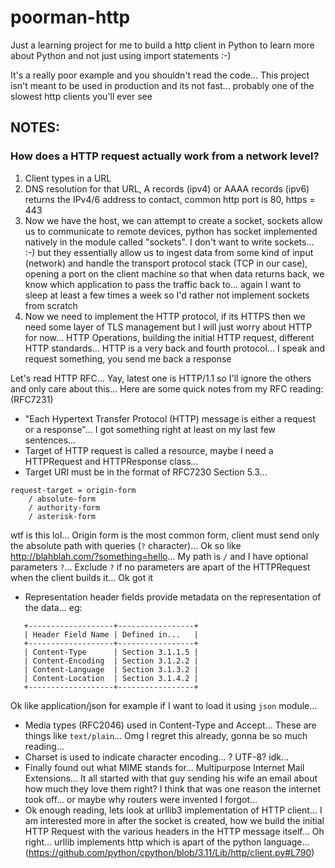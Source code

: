 # poorman-http
Just a learning project for me to build a http client in Python to learn more about Python and not just using import statements :-)

It's a really poor example and you shouldn't read the code... This project isn't meant to be used in production and its not fast... probably one of the slowest http clients you'll ever see

## NOTES:

### How does a HTTP request actually work from a network level?

1. Client types in a URL
2. DNS resolution for that URL, A records (ipv4) or AAAA records (ipv6) returns the IPv4/6 address to contact, common http port is 80, https = 443
3. Now we have the host, we can attempt to create a socket, sockets allow us to communicate to remote devices, python has socket implemented natively in the module called "sockets". I don't want to write sockets... :-) but they essentially allow us to ingest data from some kind of input (network) and handle the transport protocol stack (TCP in our case), opening a port on the client machine so that when data returns back, we know which application to pass the traffic back to... again I want to sleep at least a few times a week so I'd rather not implement sockets from scratch
4. Now we need to implement the HTTP protocol, if its HTTPS then we need some layer of TLS management but I will just worry about HTTP for now... HTTP Operations, building the initial HTTP request, different HTTP standards... HTTP is a very back and fourth protocol... I speak and request something, you send me back a response

Let's read HTTP RFC... Yay, latest one is HTTP/1.1 so I'll ignore the others and only care about this... Here are some quick notes from my RFC reading: (RFC7231)

- "Each Hypertext Transfer Protocol (HTTP) message is either a request or a response"... I got something right at least on my last few sentences...
- Target of HTTP request is called a resource, maybe I need a HTTPRequest and HTTPResponse class...
- Target URI must be in the format of RFC7230 Section 5.3...
```
request-target = origin-form
    / absolute-form
    / authority-form
    / asterisk-form
```
wtf is this lol... Origin form is the most common form, client must send only the absolute path  with queries (`?` character)... Ok so like http://blahblah.com/?something=hello... My path is `/` and I have optional parameters `?`... Exclude `?` if no parameters are apart of the HTTPRequest when the client builds it... Ok got it

- Representation header fields provide metadata on the representation of the data... eg:
```
   +-------------------+-----------------+
   | Header Field Name | Defined in...   |
   +-------------------+-----------------+
   | Content-Type      | Section 3.1.1.5 |
   | Content-Encoding  | Section 3.1.2.2 |
   | Content-Language  | Section 3.1.3.2 |
   | Content-Location  | Section 3.1.4.2 |
   +-------------------+-----------------+
```
Ok like application/json for example if I want to load it using `json` module...

- Media types (RFC2046) used in Content-Type and Accept... These are things like `text/plain`... Omg I regret this already, gonna be so much reading...
- Charset is used to indicate character encoding... ? UTF-8? idk...
- Finally found out what MIME stands for... Multipurpose Internet Mail Extensions... It all started with that guy sending his wife an email about how much they love them right? I think that was one reason the internet took off... or maybe why routers were invented I forgot...
- Ok enough reading, lets look at urllib3 implementation of HTTP client... I am interested more in after the socket is created, how we build the initial HTTP Request with the various headers in the HTTP message itself... Oh right... urllib implements http which is apart of the python language... (https://github.com/python/cpython/blob/3.11/Lib/http/client.py#L790)

